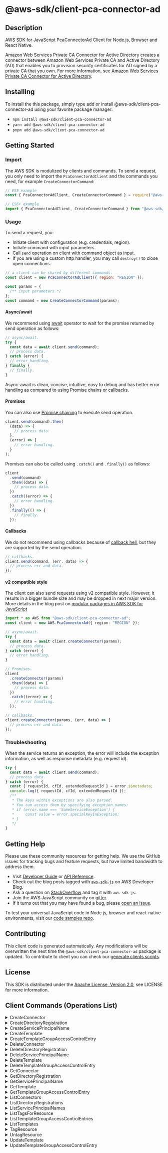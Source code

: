 <!-- generated file, do not edit directly -->

# @aws-sdk/client-pca-connector-ad

## Description

AWS SDK for JavaScript PcaConnectorAd Client for Node.js, Browser and React Native.

<p>Amazon Web Services Private CA Connector for Active Directory creates a connector between Amazon Web Services Private CA and Active Directory (AD) that enables you to
provision security certificates for AD signed by a private CA that you own. For more
information, see <a href="https://docs.aws.amazon.com/privateca/latest/userguide/ad-connector.html">Amazon Web Services Private CA Connector for Active Directory</a>.</p>

## Installing

To install the this package, simply type add or install @aws-sdk/client-pca-connector-ad
using your favorite package manager:

- `npm install @aws-sdk/client-pca-connector-ad`
- `yarn add @aws-sdk/client-pca-connector-ad`
- `pnpm add @aws-sdk/client-pca-connector-ad`

## Getting Started

### Import

The AWS SDK is modulized by clients and commands.
To send a request, you only need to import the `PcaConnectorAdClient` and
the commands you need, for example `CreateConnectorCommand`:

```js
// ES5 example
const { PcaConnectorAdClient, CreateConnectorCommand } = require("@aws-sdk/client-pca-connector-ad");
```

```ts
// ES6+ example
import { PcaConnectorAdClient, CreateConnectorCommand } from "@aws-sdk/client-pca-connector-ad";
```

### Usage

To send a request, you:

- Initiate client with configuration (e.g. credentials, region).
- Initiate command with input parameters.
- Call `send` operation on client with command object as input.
- If you are using a custom http handler, you may call `destroy()` to close open connections.

```js
// a client can be shared by different commands.
const client = new PcaConnectorAdClient({ region: "REGION" });

const params = {
  /** input parameters */
};
const command = new CreateConnectorCommand(params);
```

#### Async/await

We recommend using [await](https://developer.mozilla.org/en-US/docs/Web/JavaScript/Reference/Operators/await)
operator to wait for the promise returned by send operation as follows:

```js
// async/await.
try {
  const data = await client.send(command);
  // process data.
} catch (error) {
  // error handling.
} finally {
  // finally.
}
```

Async-await is clean, concise, intuitive, easy to debug and has better error handling
as compared to using Promise chains or callbacks.

#### Promises

You can also use [Promise chaining](https://developer.mozilla.org/en-US/docs/Web/JavaScript/Guide/Using_promises#chaining)
to execute send operation.

```js
client.send(command).then(
  (data) => {
    // process data.
  },
  (error) => {
    // error handling.
  }
);
```

Promises can also be called using `.catch()` and `.finally()` as follows:

```js
client
  .send(command)
  .then((data) => {
    // process data.
  })
  .catch((error) => {
    // error handling.
  })
  .finally(() => {
    // finally.
  });
```

#### Callbacks

We do not recommend using callbacks because of [callback hell](http://callbackhell.com/),
but they are supported by the send operation.

```js
// callbacks.
client.send(command, (err, data) => {
  // process err and data.
});
```

#### v2 compatible style

The client can also send requests using v2 compatible style.
However, it results in a bigger bundle size and may be dropped in next major version. More details in the blog post
on [modular packages in AWS SDK for JavaScript](https://aws.amazon.com/blogs/developer/modular-packages-in-aws-sdk-for-javascript/)

```ts
import * as AWS from "@aws-sdk/client-pca-connector-ad";
const client = new AWS.PcaConnectorAd({ region: "REGION" });

// async/await.
try {
  const data = await client.createConnector(params);
  // process data.
} catch (error) {
  // error handling.
}

// Promises.
client
  .createConnector(params)
  .then((data) => {
    // process data.
  })
  .catch((error) => {
    // error handling.
  });

// callbacks.
client.createConnector(params, (err, data) => {
  // process err and data.
});
```

### Troubleshooting

When the service returns an exception, the error will include the exception information,
as well as response metadata (e.g. request id).

```js
try {
  const data = await client.send(command);
  // process data.
} catch (error) {
  const { requestId, cfId, extendedRequestId } = error.$$metadata;
  console.log({ requestId, cfId, extendedRequestId });
  /**
   * The keys within exceptions are also parsed.
   * You can access them by specifying exception names:
   * if (error.name === 'SomeServiceException') {
   *     const value = error.specialKeyInException;
   * }
   */
}
```

## Getting Help

Please use these community resources for getting help.
We use the GitHub issues for tracking bugs and feature requests, but have limited bandwidth to address them.

- Visit [Developer Guide](https://docs.aws.amazon.com/sdk-for-javascript/v3/developer-guide/welcome.html)
  or [API Reference](https://docs.aws.amazon.com/AWSJavaScriptSDK/v3/latest/index.html).
- Check out the blog posts tagged with [`aws-sdk-js`](https://aws.amazon.com/blogs/developer/tag/aws-sdk-js/)
  on AWS Developer Blog.
- Ask a question on [StackOverflow](https://stackoverflow.com/questions/tagged/aws-sdk-js) and tag it with `aws-sdk-js`.
- Join the AWS JavaScript community on [gitter](https://gitter.im/aws/aws-sdk-js-v3).
- If it turns out that you may have found a bug, please [open an issue](https://github.com/aws/aws-sdk-js-v3/issues/new/choose).

To test your universal JavaScript code in Node.js, browser and react-native environments,
visit our [code samples repo](https://github.com/aws-samples/aws-sdk-js-tests).

## Contributing

This client code is generated automatically. Any modifications will be overwritten the next time the `@aws-sdk/client-pca-connector-ad` package is updated.
To contribute to client you can check our [generate clients scripts](https://github.com/aws/aws-sdk-js-v3/tree/main/scripts/generate-clients).

## License

This SDK is distributed under the
[Apache License, Version 2.0](http://www.apache.org/licenses/LICENSE-2.0),
see LICENSE for more information.

## Client Commands (Operations List)

<details>
<summary>
CreateConnector
</summary>

[Command API Reference](https://docs.aws.amazon.com/AWSJavaScriptSDK/v3/latest/clients/client-pca-connector-ad/classes/createconnectorcommand.html) / [Input](https://docs.aws.amazon.com/AWSJavaScriptSDK/v3/latest/clients/client-pca-connector-ad/interfaces/createconnectorcommandinput.html) / [Output](https://docs.aws.amazon.com/AWSJavaScriptSDK/v3/latest/clients/client-pca-connector-ad/interfaces/createconnectorcommandoutput.html)

</details>
<details>
<summary>
CreateDirectoryRegistration
</summary>

[Command API Reference](https://docs.aws.amazon.com/AWSJavaScriptSDK/v3/latest/clients/client-pca-connector-ad/classes/createdirectoryregistrationcommand.html) / [Input](https://docs.aws.amazon.com/AWSJavaScriptSDK/v3/latest/clients/client-pca-connector-ad/interfaces/createdirectoryregistrationcommandinput.html) / [Output](https://docs.aws.amazon.com/AWSJavaScriptSDK/v3/latest/clients/client-pca-connector-ad/interfaces/createdirectoryregistrationcommandoutput.html)

</details>
<details>
<summary>
CreateServicePrincipalName
</summary>

[Command API Reference](https://docs.aws.amazon.com/AWSJavaScriptSDK/v3/latest/clients/client-pca-connector-ad/classes/createserviceprincipalnamecommand.html) / [Input](https://docs.aws.amazon.com/AWSJavaScriptSDK/v3/latest/clients/client-pca-connector-ad/interfaces/createserviceprincipalnamecommandinput.html) / [Output](https://docs.aws.amazon.com/AWSJavaScriptSDK/v3/latest/clients/client-pca-connector-ad/interfaces/createserviceprincipalnamecommandoutput.html)

</details>
<details>
<summary>
CreateTemplate
</summary>

[Command API Reference](https://docs.aws.amazon.com/AWSJavaScriptSDK/v3/latest/clients/client-pca-connector-ad/classes/createtemplatecommand.html) / [Input](https://docs.aws.amazon.com/AWSJavaScriptSDK/v3/latest/clients/client-pca-connector-ad/interfaces/createtemplatecommandinput.html) / [Output](https://docs.aws.amazon.com/AWSJavaScriptSDK/v3/latest/clients/client-pca-connector-ad/interfaces/createtemplatecommandoutput.html)

</details>
<details>
<summary>
CreateTemplateGroupAccessControlEntry
</summary>

[Command API Reference](https://docs.aws.amazon.com/AWSJavaScriptSDK/v3/latest/clients/client-pca-connector-ad/classes/createtemplategroupaccesscontrolentrycommand.html) / [Input](https://docs.aws.amazon.com/AWSJavaScriptSDK/v3/latest/clients/client-pca-connector-ad/interfaces/createtemplategroupaccesscontrolentrycommandinput.html) / [Output](https://docs.aws.amazon.com/AWSJavaScriptSDK/v3/latest/clients/client-pca-connector-ad/interfaces/createtemplategroupaccesscontrolentrycommandoutput.html)

</details>
<details>
<summary>
DeleteConnector
</summary>

[Command API Reference](https://docs.aws.amazon.com/AWSJavaScriptSDK/v3/latest/clients/client-pca-connector-ad/classes/deleteconnectorcommand.html) / [Input](https://docs.aws.amazon.com/AWSJavaScriptSDK/v3/latest/clients/client-pca-connector-ad/interfaces/deleteconnectorcommandinput.html) / [Output](https://docs.aws.amazon.com/AWSJavaScriptSDK/v3/latest/clients/client-pca-connector-ad/interfaces/deleteconnectorcommandoutput.html)

</details>
<details>
<summary>
DeleteDirectoryRegistration
</summary>

[Command API Reference](https://docs.aws.amazon.com/AWSJavaScriptSDK/v3/latest/clients/client-pca-connector-ad/classes/deletedirectoryregistrationcommand.html) / [Input](https://docs.aws.amazon.com/AWSJavaScriptSDK/v3/latest/clients/client-pca-connector-ad/interfaces/deletedirectoryregistrationcommandinput.html) / [Output](https://docs.aws.amazon.com/AWSJavaScriptSDK/v3/latest/clients/client-pca-connector-ad/interfaces/deletedirectoryregistrationcommandoutput.html)

</details>
<details>
<summary>
DeleteServicePrincipalName
</summary>

[Command API Reference](https://docs.aws.amazon.com/AWSJavaScriptSDK/v3/latest/clients/client-pca-connector-ad/classes/deleteserviceprincipalnamecommand.html) / [Input](https://docs.aws.amazon.com/AWSJavaScriptSDK/v3/latest/clients/client-pca-connector-ad/interfaces/deleteserviceprincipalnamecommandinput.html) / [Output](https://docs.aws.amazon.com/AWSJavaScriptSDK/v3/latest/clients/client-pca-connector-ad/interfaces/deleteserviceprincipalnamecommandoutput.html)

</details>
<details>
<summary>
DeleteTemplate
</summary>

[Command API Reference](https://docs.aws.amazon.com/AWSJavaScriptSDK/v3/latest/clients/client-pca-connector-ad/classes/deletetemplatecommand.html) / [Input](https://docs.aws.amazon.com/AWSJavaScriptSDK/v3/latest/clients/client-pca-connector-ad/interfaces/deletetemplatecommandinput.html) / [Output](https://docs.aws.amazon.com/AWSJavaScriptSDK/v3/latest/clients/client-pca-connector-ad/interfaces/deletetemplatecommandoutput.html)

</details>
<details>
<summary>
DeleteTemplateGroupAccessControlEntry
</summary>

[Command API Reference](https://docs.aws.amazon.com/AWSJavaScriptSDK/v3/latest/clients/client-pca-connector-ad/classes/deletetemplategroupaccesscontrolentrycommand.html) / [Input](https://docs.aws.amazon.com/AWSJavaScriptSDK/v3/latest/clients/client-pca-connector-ad/interfaces/deletetemplategroupaccesscontrolentrycommandinput.html) / [Output](https://docs.aws.amazon.com/AWSJavaScriptSDK/v3/latest/clients/client-pca-connector-ad/interfaces/deletetemplategroupaccesscontrolentrycommandoutput.html)

</details>
<details>
<summary>
GetConnector
</summary>

[Command API Reference](https://docs.aws.amazon.com/AWSJavaScriptSDK/v3/latest/clients/client-pca-connector-ad/classes/getconnectorcommand.html) / [Input](https://docs.aws.amazon.com/AWSJavaScriptSDK/v3/latest/clients/client-pca-connector-ad/interfaces/getconnectorcommandinput.html) / [Output](https://docs.aws.amazon.com/AWSJavaScriptSDK/v3/latest/clients/client-pca-connector-ad/interfaces/getconnectorcommandoutput.html)

</details>
<details>
<summary>
GetDirectoryRegistration
</summary>

[Command API Reference](https://docs.aws.amazon.com/AWSJavaScriptSDK/v3/latest/clients/client-pca-connector-ad/classes/getdirectoryregistrationcommand.html) / [Input](https://docs.aws.amazon.com/AWSJavaScriptSDK/v3/latest/clients/client-pca-connector-ad/interfaces/getdirectoryregistrationcommandinput.html) / [Output](https://docs.aws.amazon.com/AWSJavaScriptSDK/v3/latest/clients/client-pca-connector-ad/interfaces/getdirectoryregistrationcommandoutput.html)

</details>
<details>
<summary>
GetServicePrincipalName
</summary>

[Command API Reference](https://docs.aws.amazon.com/AWSJavaScriptSDK/v3/latest/clients/client-pca-connector-ad/classes/getserviceprincipalnamecommand.html) / [Input](https://docs.aws.amazon.com/AWSJavaScriptSDK/v3/latest/clients/client-pca-connector-ad/interfaces/getserviceprincipalnamecommandinput.html) / [Output](https://docs.aws.amazon.com/AWSJavaScriptSDK/v3/latest/clients/client-pca-connector-ad/interfaces/getserviceprincipalnamecommandoutput.html)

</details>
<details>
<summary>
GetTemplate
</summary>

[Command API Reference](https://docs.aws.amazon.com/AWSJavaScriptSDK/v3/latest/clients/client-pca-connector-ad/classes/gettemplatecommand.html) / [Input](https://docs.aws.amazon.com/AWSJavaScriptSDK/v3/latest/clients/client-pca-connector-ad/interfaces/gettemplatecommandinput.html) / [Output](https://docs.aws.amazon.com/AWSJavaScriptSDK/v3/latest/clients/client-pca-connector-ad/interfaces/gettemplatecommandoutput.html)

</details>
<details>
<summary>
GetTemplateGroupAccessControlEntry
</summary>

[Command API Reference](https://docs.aws.amazon.com/AWSJavaScriptSDK/v3/latest/clients/client-pca-connector-ad/classes/gettemplategroupaccesscontrolentrycommand.html) / [Input](https://docs.aws.amazon.com/AWSJavaScriptSDK/v3/latest/clients/client-pca-connector-ad/interfaces/gettemplategroupaccesscontrolentrycommandinput.html) / [Output](https://docs.aws.amazon.com/AWSJavaScriptSDK/v3/latest/clients/client-pca-connector-ad/interfaces/gettemplategroupaccesscontrolentrycommandoutput.html)

</details>
<details>
<summary>
ListConnectors
</summary>

[Command API Reference](https://docs.aws.amazon.com/AWSJavaScriptSDK/v3/latest/clients/client-pca-connector-ad/classes/listconnectorscommand.html) / [Input](https://docs.aws.amazon.com/AWSJavaScriptSDK/v3/latest/clients/client-pca-connector-ad/interfaces/listconnectorscommandinput.html) / [Output](https://docs.aws.amazon.com/AWSJavaScriptSDK/v3/latest/clients/client-pca-connector-ad/interfaces/listconnectorscommandoutput.html)

</details>
<details>
<summary>
ListDirectoryRegistrations
</summary>

[Command API Reference](https://docs.aws.amazon.com/AWSJavaScriptSDK/v3/latest/clients/client-pca-connector-ad/classes/listdirectoryregistrationscommand.html) / [Input](https://docs.aws.amazon.com/AWSJavaScriptSDK/v3/latest/clients/client-pca-connector-ad/interfaces/listdirectoryregistrationscommandinput.html) / [Output](https://docs.aws.amazon.com/AWSJavaScriptSDK/v3/latest/clients/client-pca-connector-ad/interfaces/listdirectoryregistrationscommandoutput.html)

</details>
<details>
<summary>
ListServicePrincipalNames
</summary>

[Command API Reference](https://docs.aws.amazon.com/AWSJavaScriptSDK/v3/latest/clients/client-pca-connector-ad/classes/listserviceprincipalnamescommand.html) / [Input](https://docs.aws.amazon.com/AWSJavaScriptSDK/v3/latest/clients/client-pca-connector-ad/interfaces/listserviceprincipalnamescommandinput.html) / [Output](https://docs.aws.amazon.com/AWSJavaScriptSDK/v3/latest/clients/client-pca-connector-ad/interfaces/listserviceprincipalnamescommandoutput.html)

</details>
<details>
<summary>
ListTagsForResource
</summary>

[Command API Reference](https://docs.aws.amazon.com/AWSJavaScriptSDK/v3/latest/clients/client-pca-connector-ad/classes/listtagsforresourcecommand.html) / [Input](https://docs.aws.amazon.com/AWSJavaScriptSDK/v3/latest/clients/client-pca-connector-ad/interfaces/listtagsforresourcecommandinput.html) / [Output](https://docs.aws.amazon.com/AWSJavaScriptSDK/v3/latest/clients/client-pca-connector-ad/interfaces/listtagsforresourcecommandoutput.html)

</details>
<details>
<summary>
ListTemplateGroupAccessControlEntries
</summary>

[Command API Reference](https://docs.aws.amazon.com/AWSJavaScriptSDK/v3/latest/clients/client-pca-connector-ad/classes/listtemplategroupaccesscontrolentriescommand.html) / [Input](https://docs.aws.amazon.com/AWSJavaScriptSDK/v3/latest/clients/client-pca-connector-ad/interfaces/listtemplategroupaccesscontrolentriescommandinput.html) / [Output](https://docs.aws.amazon.com/AWSJavaScriptSDK/v3/latest/clients/client-pca-connector-ad/interfaces/listtemplategroupaccesscontrolentriescommandoutput.html)

</details>
<details>
<summary>
ListTemplates
</summary>

[Command API Reference](https://docs.aws.amazon.com/AWSJavaScriptSDK/v3/latest/clients/client-pca-connector-ad/classes/listtemplatescommand.html) / [Input](https://docs.aws.amazon.com/AWSJavaScriptSDK/v3/latest/clients/client-pca-connector-ad/interfaces/listtemplatescommandinput.html) / [Output](https://docs.aws.amazon.com/AWSJavaScriptSDK/v3/latest/clients/client-pca-connector-ad/interfaces/listtemplatescommandoutput.html)

</details>
<details>
<summary>
TagResource
</summary>

[Command API Reference](https://docs.aws.amazon.com/AWSJavaScriptSDK/v3/latest/clients/client-pca-connector-ad/classes/tagresourcecommand.html) / [Input](https://docs.aws.amazon.com/AWSJavaScriptSDK/v3/latest/clients/client-pca-connector-ad/interfaces/tagresourcecommandinput.html) / [Output](https://docs.aws.amazon.com/AWSJavaScriptSDK/v3/latest/clients/client-pca-connector-ad/interfaces/tagresourcecommandoutput.html)

</details>
<details>
<summary>
UntagResource
</summary>

[Command API Reference](https://docs.aws.amazon.com/AWSJavaScriptSDK/v3/latest/clients/client-pca-connector-ad/classes/untagresourcecommand.html) / [Input](https://docs.aws.amazon.com/AWSJavaScriptSDK/v3/latest/clients/client-pca-connector-ad/interfaces/untagresourcecommandinput.html) / [Output](https://docs.aws.amazon.com/AWSJavaScriptSDK/v3/latest/clients/client-pca-connector-ad/interfaces/untagresourcecommandoutput.html)

</details>
<details>
<summary>
UpdateTemplate
</summary>

[Command API Reference](https://docs.aws.amazon.com/AWSJavaScriptSDK/v3/latest/clients/client-pca-connector-ad/classes/updatetemplatecommand.html) / [Input](https://docs.aws.amazon.com/AWSJavaScriptSDK/v3/latest/clients/client-pca-connector-ad/interfaces/updatetemplatecommandinput.html) / [Output](https://docs.aws.amazon.com/AWSJavaScriptSDK/v3/latest/clients/client-pca-connector-ad/interfaces/updatetemplatecommandoutput.html)

</details>
<details>
<summary>
UpdateTemplateGroupAccessControlEntry
</summary>

[Command API Reference](https://docs.aws.amazon.com/AWSJavaScriptSDK/v3/latest/clients/client-pca-connector-ad/classes/updatetemplategroupaccesscontrolentrycommand.html) / [Input](https://docs.aws.amazon.com/AWSJavaScriptSDK/v3/latest/clients/client-pca-connector-ad/interfaces/updatetemplategroupaccesscontrolentrycommandinput.html) / [Output](https://docs.aws.amazon.com/AWSJavaScriptSDK/v3/latest/clients/client-pca-connector-ad/interfaces/updatetemplategroupaccesscontrolentrycommandoutput.html)

</details>

